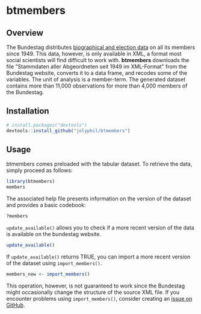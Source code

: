 # btmembers

## Overview

The Bundestag distributes [biographical and election data](https://www.bundestag.de/services/opendata/) on all its members since 1949. This data, however, is only available in XML, a format most social scientists will find difficult to work with. **btmembers** downloads the file "Stammdaten aller Abgeordneten seit 1949 im XML-Format" from the Bundestag website, converts it to a data frame, and recodes some of the variables. The unit of analysis is a member-term. The generated dataset contains more than 11,000 observations for more than 4,000 members of the Bundestag.

## Installation
``` r
# install.packages("devtools")
devtools::install_github("jolyphil/btmembers")
```

## Usage

btmembers comes preloaded with the tabular dataset. To retrieve the data, simply proceed as follows: 

``` r
library(btmembers)
members
```

The associated help file presents information on the version of the dataset and provides a basic codebook:

``` r
?members
```

`update_available()` allows you to check if a more recent version of the data is available on the bundestag website. 

``` r
update_available()
```

If `update_available()` returns TRUE, you can import a more recent version of the dataset using `import_members()`. 

``` r
members_new <- import_members()
```

This operation, however, is not guaranteed to work since the Bundestag might occasionally change the structure of the source XML file. If you encounter problems using `import_members()`, consider creating an [issue on GitHub](https://github.com/jolyphil/btmembers/issues).
